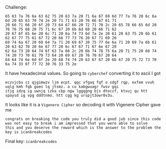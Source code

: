 Challenge:
```
65 63 7a 76 6a 63 62 75 20 63 7a 20 71 6a 67 69 6d 77 7a 76 20 6c 6a 6d 20 65 63 70 74 2e 20 71 71 63 20 76 66 67 61 71 
20 66 71 66 20 6f 20 73 64 67 66 20 72 71 70 2c 20 65 78 66 65 6d 20 76 76 75 68 20 75 71 6c 67 20 6b 6d 68 20 66 71 62 
20 67 6f 65 6e 20 6c 71 20 6a 74 73 6d 7a 2e 20 61 20 63 75 20 6b 61 62 67 77 75 61 67 72 20 66 77 73 76 20 67 71 69 20 
69 74 6a 67 20 69 64 7a 71 20 69 67 20 75 77 6e 6a 71 20 69 7a 6b 61 20 63 62 70 20 6e 67 77 20 6c 67 67 71 67 6e 67 20 
62 6a 73 20 64 74 6f 63 7a 66 2c 20 6b 74 78 75 6a 20 71 75 20 68 74 74 20 73 70 61 79 73 64 20 69 67 20 76 70 67 20 64 
64 64 74 6e 6d 6f 2e 20 68 74 74 20 63 67 67 20 6b 67 20 75 72 73 70 6a 74 33 6f 77 72 30 76 33 75 2e
```

It have hexadecimal values. So going to ```cyberchef``` converting it to ascii I got
```
eczvjcbu cz qjgimwzv ljm ecpt. qqc vfgaq fqf o sdgf rqp, exfem vvuh uqlg kmh fqb goen lq jtsmz. a cu kabgwuagr fwsv gqi 
itjg idzq ig uwnjq izka cbp ngw lggqgng bjs dtoczf, ktxuj qu htt spaysd ig vpg dddtnmo. htt cgg kg urspjt3owr0v3u.
```

It looks like it is a ```Vigenere Cipher``` so decoding it with Vigenere Cipher gave me
```
congrats on breaking the code you truly did a good job since this code was not easy to break i am impressed that you were able to solve 
this and you deserve the reward which is the answer to the problem the key is icanbreakcodes
```

Final key: ```icanbreakcodes```
